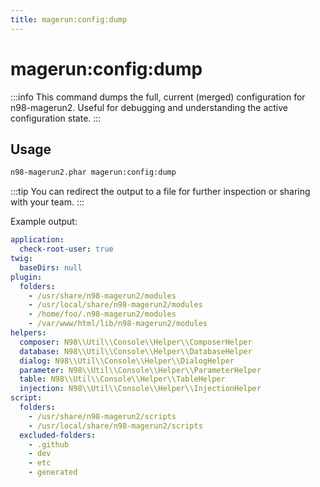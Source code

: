 ```yaml
---
title: magerun:config:dump
---
```


# magerun:config:dump

:::info
This command dumps the full, current (merged) configuration for n98-magerun2. Useful for debugging and understanding the active configuration state.
:::

## Usage

```bash
n98-magerun2.phar magerun:config:dump
```

:::tip
You can redirect the output to a file for further inspection or sharing with your team.
:::

Example output:

```yaml
application:
  check-root-user: true
twig:
  baseDirs: null
plugin:
  folders:
    - /usr/share/n98-magerun2/modules
    - /usr/local/share/n98-magerun2/modules
    - /home/foo/.n98-magerun2/modules
    - /var/www/html/lib/n98-magerun2/modules
helpers:
  composer: N98\\Util\\Console\\Helper\\ComposerHelper
  database: N98\\Util\\Console\\Helper\\DatabaseHelper
  dialog: N98\\Util\\Console\\Helper\\DialogHelper
  parameter: N98\\Util\\Console\\Helper\\ParameterHelper
  table: N98\\Util\\Console\\Helper\\TableHelper
  injection: N98\\Util\\Console\\Helper\\InjectionHelper
script:
  folders:
    - /usr/share/n98-magerun2/scripts
    - /usr/local/share/n98-magerun2/scripts
  excluded-folders:
    - .github
    - dev
    - etc
    - generated
```
